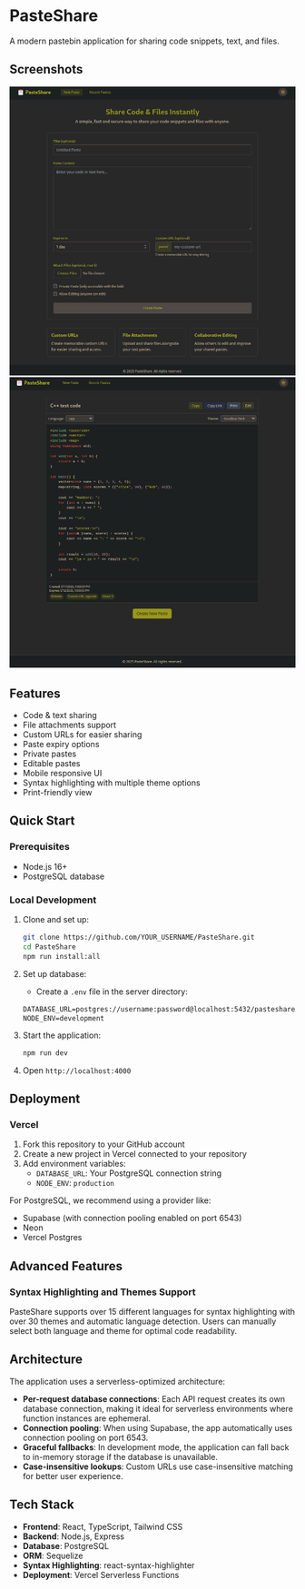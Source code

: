 # PasteShare

A modern pastebin application for sharing code snippets, text, and files.

## Screenshots
![Homepage Dark Mode](screenshots/homepage_dark.png)
![Paste Page Dark Mode](screenshots/pastepage_dark.png)

## Features

- Code & text sharing
- File attachments support
- Custom URLs for easier sharing
- Paste expiry options
- Private pastes
- Editable pastes
- Mobile responsive UI
- Syntax highlighting with multiple theme options
- Print-friendly view

## Quick Start

### Prerequisites

- Node.js 16+
- PostgreSQL database

### Local Development

1. Clone and set up:
   ```bash
   git clone https://github.com/YOUR_USERNAME/PasteShare.git
   cd PasteShare
   npm run install:all
   ```

2. Set up database:
   - Create a `.env` file in the server directory:
   ```
   DATABASE_URL=postgres://username:password@localhost:5432/pasteshare
   NODE_ENV=development
   ```

3. Start the application:
   ```bash
   npm run dev
   ```

4. Open `http://localhost:4000`

## Deployment

### Vercel

1. Fork this repository to your GitHub account
2. Create a new project in Vercel connected to your repository
3. Add environment variables:
   - `DATABASE_URL`: Your PostgreSQL connection string
   - `NODE_ENV`: `production`

For PostgreSQL, we recommend using a provider like:
- Supabase (with connection pooling enabled on port 6543)
- Neon
- Vercel Postgres

## Advanced Features

### Syntax Highlighting and Themes Support
PasteShare supports over 15 different languages for syntax highlighting with over 30 themes and automatic language detection. Users can manually select both language and theme for optimal code readability.

## Architecture

The application uses a serverless-optimized architecture:

- **Per-request database connections**: Each API request creates its own database connection, making it ideal for serverless environments where function instances are ephemeral.
- **Connection pooling**: When using Supabase, the app automatically uses connection pooling on port 6543.
- **Graceful fallbacks**: In development mode, the application can fall back to in-memory storage if the database is unavailable.
- **Case-insensitive lookups**: Custom URLs use case-insensitive matching for better user experience.

## Tech Stack

- **Frontend**: React, TypeScript, Tailwind CSS
- **Backend**: Node.js, Express
- **Database**: PostgreSQL
- **ORM**: Sequelize
- **Syntax Highlighting**: react-syntax-highlighter
- **Deployment**: Vercel Serverless Functions
